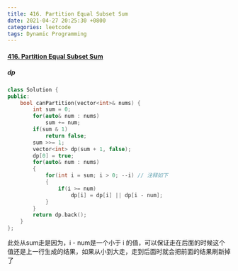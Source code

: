 ```yaml
---
title: 416. Partition Equal Subset Sum
date: 2021-04-27 20:25:30 +0800
categories: leetcode
tags: Dynamic Programming
---
```

#### [416. Partition Equal Subset Sum](https://leetcode.com/problems/partition-equal-subset-sum/)

##### dp
```c++
class Solution {
public:
    bool canPartition(vector<int>& nums) {
        int sum = 0;
        for(auto& num : nums)
            sum += num;
        if(sum & 1)
            return false;
        sum >>= 1;
        vector<int> dp(sum + 1, false);
        dp[0] = true;
        for(auto& num : nums)
        {
            for(int i = sum; i > 0; --i) // 注释如下
            {
                if(i >= num)
                    dp[i] = dp[i] || dp[i - num];
            }
        }
        return dp.back();
    }
};
```

此处从sum走是因为，i - num是一个小于 i 的值，可以保证走在后面的时候这个值还是上一行生成的结果，如果从小到大走，走到后面时就会把前面的结果刷新掉了
